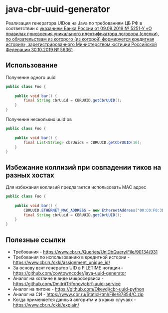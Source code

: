 # java-cbr-uuid-generator

Реализация генератора UIDов на Java по требованиям ЦБ РФ в соответствии
с [указанием Банка России от 09.09.2019 № 5251-У «О правилах присвоения уникального идентификатора договора (сделки), по обязательствам из которого (из которой)
формируется кредитная история», зарегистрированного Министерством юстиции Российской Федерации 30.10.2019 № 56361](https://www.cbr.ru/Queries/UniDbQuery/File/90134/931)

## Использование

Получение одного uuid

```java
public class Foo {
    
    public void bar() {
        final String cbrUuid = CBRUUID.getCbrUUID();
    }
}
```

Получение нескольких uuid'ов

```java
public class Foo {
    
    public void bar() {
        final List<String> cbrUuids = CBRUUID.getCbrUUID(10);
    }
}
```

## Избежание коллизий при совпадении тиков на разных хостах

Для избежания коллизий предлагается использовать MAC адрес

```java
public class Foo {
    
    public void bar() {
        CBRUUID.ETHERNET_MAC_ADDRESS = new EthernetAddress("00:C0:F0:3D:5B:7C");
        final String cbrUuid = CBRUUID.getCbrUUID();
    }
}
```

## Полезные ссылки

* Требования - https://www.cbr.ru/Queries/UniDbQuery/File/90134/931
* Требования по использованию в кредитной истории - https://www.cbr.ru/ckki/assignment_unique_id/
* За основу взят генератор UID в FILETIME нотации - https://github.com/cowtowncoder/java-uuid-generator
* Аналог на котлине в виде микросервиса - https://github.com/DmitriiTrifonov/cbrf-uuid-service
* Аналог на питоне - https://github.com/Okeydj/cbr-uuid-python
* Аналог на СИ - https://www.cbr.ru/StaticHtml/File/87854/C.zip
* Когда применяется данный алгоритм и в каких случаях - https://www.cbr.ru/ckki/explain/